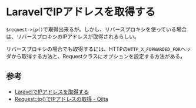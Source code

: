 # LaravelでIPアドレスを取得する

`$request->ip()`で取得出来るが。しかし、リバースプロキシを使っている場合は、リバースプロキシのIPアドレスが取得されるらしい。

リバースプロキシの場合でも取得するには、HTTPの`HTTP_X_FORWARDED_FOR`ヘッダから取得する方法と、Requestクラスにオプションを設定する方法がある。

## 参考

- [LaravelでIPアドレスを取得する](https://leben.mobi/blog/laravel_ip_address/php/)
- [Request::ip()でIPアドレスの取得 - Qiita](https://qiita.com/kawax/items/044d5a1846232938303f)

